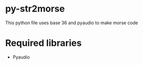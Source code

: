 # py-str2morse

This python file uses base 36 and pyaudio to make morse code

# Required libraries
- Pyaudio
